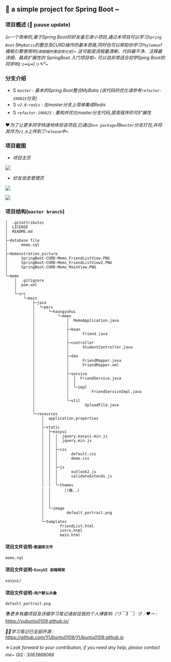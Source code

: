 ## :memo: a simple project for Spring Boot ~

### 项目概述  (:speech_balloon: pause update)
:+1:*一个简单的,基于Spring Boot的好友备忘录小项目,通过本项目可以学习`Spring Boot`与`MyBatis`的整合及CURD操作的基本思路,同时也可以帮助你学习`Thylemeaf`模板引擎使用哟(`请根据所需选择分支`)~ 这可能是流程最清晰、代码最干净、注释最详细、最具扩展性的 SpringBoot 入门项目啦~ 可以说非常适合初学Sping Boot的同学哟(っ•̀ω•́)っ✎⁾⁾~*


### 分支介绍
- :arrows_clockwise: *`master` : 基本的Spring Boot整合MyBatis (该代码的优化请参考`refactor-190823`分支)*
- :arrows_clockwise: *`v2.0-redis` : 在master分支上简单集成Redis*
- :arrows_clockwise: *`refactor-190823` : 重构并优化master分支代码,提高程序的可扩展性*

:heart:*为了让更多同学快速地体验该项目,已通过`mvn package`将`master`分支打包,并将其作为`v1.0`上传到了`release`中~*


### 项目截图
- *项目主页*

![](https://raw.githubusercontent.com/YUbuntu0109/SpringBoot-CURD-Memo/master/demonstration_picture/SpringBoot-CURD-Memo_MainView.PNG)

- *好友信息管理页*

![](https://raw.githubusercontent.com/YUbuntu0109/SpringBoot-CURD-Memo/master/demonstration_picture/SpringBoot-CURD-Memo_FriendListView.PNG)

![](https://raw.githubusercontent.com/YUbuntu0109/SpringBoot-CURD-Memo/master/demonstration_picture/SpringBoot-CURD-Memo_FriendListView2.PNG)


### 项目结构(`master branch`)
```
│  .gitattributes
│  LICENSE
│  README.md
│
├─database file
│      memo.sql
│
├─demonstration_picture
│      SpringBoot-CURD-Memo_FriendListView.PNG
│      SpringBoot-CURD-Memo_FriendListView2.PNG
│      SpringBoot-CURD-Memo_MainView.PNG
│
└─memo
    │  .gitignore
    │  pom.xml
    │
    └─src
        └─main
            ├─java
            │  └─pers
            │      └─haungyuhui
            │          └─memo
            │              │  MemoApplication.java
            │              │
            │              ├─bean
            │              │      Friend.java
            │              │
            │              ├─controller
            │              │      StudentController.java
            │              │
            │              ├─dao
            │              │      FriendMapper.java
            │              │      FriendMapper.xml
            │              │
            │              ├─service
            │              │  │  FriendService.java
            │              │  │
            │              │  └─impl
            │              │          FriendServiceImpl.java
            │              │
            │              └─util
            │                      UploadFile.java
            │
            └─resources
                │  application.properties
                │
                ├─static
                │  ├─easyui
                │  │  │  jquery.easyui.min.js
                │  │  │  jquery.min.js
                │  │  │
                │  │  ├─css
                │  │  │      default.css
                │  │  │      demo.css
                │  │  │
                │  │  ├─js
                │  │  │      outlook2.js
                │  │  │      validateExtends.js
                │  │  │
                │  │  └─themes
                │  │      │(略..)
                │  │        
                │  │      
                │  │      
                │  └─image
                │          default_portrait.png
                │
                └─templates
                        friendList.html
                        intro.html
                        main.html
```

#### 项目文件说明-`数据库文件`
```
memo.sql
```

#### 项目文件说明-`EasyUI 前端框架`
```
easyui/
```

#### 项目文件说明-`用户默认头像`
```
default_portrait.png
```



*:books:更多有趣项目及详细学习笔记请前往我的个人博客哟（づ￣3￣）づ╭❤～ : https://yubuntu0109.github.io/*

*👩‍💻学习笔记已全部开源 : https://github.com/YUbuntu0109/YUbuntu0109.github.io*
 
*:coffee: Look forward to your contribution, if you need any help, please contact me~ QQ : 3083968068*
